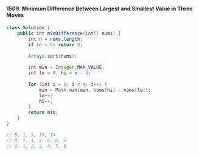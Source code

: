 #### 1509. Minimum Difference Between Largest and Smallest Value in Three Moves

```java
class Solution {
    public int minDifference(int[] nums) {
        int n = nums.length;
        if (n < 5) return 0;
        
        Arrays.sort(nums);
        
        int min = Integer.MAX_VALUE;
        int lo = 0, hi = n - 4;
        
        for (int i = 0; i < 4; i++) {
            min = Math.min(min, nums[hi] - nums[lo]);
            lo++;
            hi++;
        }
        return min;
    }
}

// 0, 1, 5, 10, 14
// 0, 1, 1, 4, 6, 6, 6
// 0, 1, 2, 3, 4, 5, 6
```

